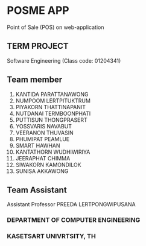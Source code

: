 # POSME APP
Point of Sale (POS) on web-application
## TERM PROJECT
Software Engineering (Class code: 01204341)

## Team member
1) KANTIDA PARATTANAWONG
2) NUMPOOM LERTPITUKTRUM
3) PIYAKORN THATTINAPANIT
4) NUTDANAI TERMBOONPHATI
5) PUTTISUN THONGPRASERT
6) YOSSVARIS NAVABUT
7) VEERANON THUVASIN
8) PHUMIPAT PEAMLUE
9) SMART HAWHAN
10) KANTATHORN WUDHIWIRIYA
11) JEERAPHAT CHIMMA
12) SIWAKORN KAMONDILOK
13) SUNISA AKKAWONG

## Team Assistant
Assistant Professor PREEDA LERTPONGWIPUSANA

### DEPARTMENT OF COMPUTER ENGINEERING
### KASETSART UNIVRTSITY, TH

